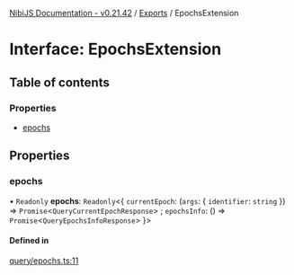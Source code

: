 [NibiJS Documentation - v0.21.42](../intro.md) / [Exports](../modules.md) / EpochsExtension

# Interface: EpochsExtension

## Table of contents

### Properties

- [epochs](EpochsExtension.md#epochs)

## Properties

### epochs

• `Readonly` **epochs**: `Readonly`<{ `currentEpoch`: (`args`: { `identifier`: `string` }) => `Promise`<`QueryCurrentEpochResponse`\> ; `epochsInfo`: () => `Promise`<`QueryEpochsInfoResponse`\> }\>

#### Defined in

[query/epochs.ts:11](https://github.com/NibiruChain/ts-sdk/blob/c5e1ad7/packages/nibijs/src/query/epochs.ts#L11)
